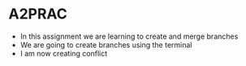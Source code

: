 # A2PRAC

- In this assignment we are learning to create and merge branches
- We are going to create branches using the terminal
- I am now creating conflict